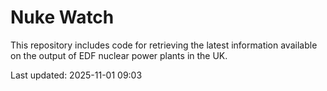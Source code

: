 # Nuke Watch

This repository includes code for retrieving the latest information available on the output of EDF nuclear power plants in the UK.

Last updated: 2025-11-01 09:03